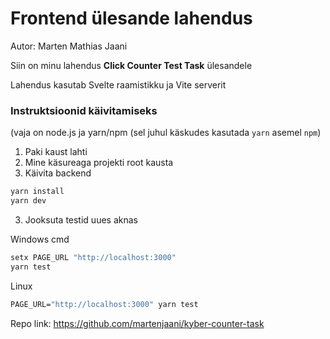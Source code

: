 # Frontend ülesande lahendus
Autor: Marten Mathias Jaani

Siin on minu lahendus **Click Counter Test Task** ülesandele

Lahendus kasutab Svelte raamistikku ja Vite serverit

### Instruktsioonid käivitamiseks
(vaja on node.js ja yarn/npm (sel juhul käskudes kasutada ```yarn``` asemel ```npm```)

1. Paki kaust lahti
2. Mine käsureaga projekti root kausta
3. Käivita backend
```cmd
yarn install
yarn dev
```
3. Jooksuta testid uues aknas

Windows cmd
```cmd
setx PAGE_URL "http://localhost:3000"
yarn test
```
Linux
```cmd
PAGE_URL="http://localhost:3000" yarn test
```

Repo link: https://github.com/martenjaani/kyber-counter-task

